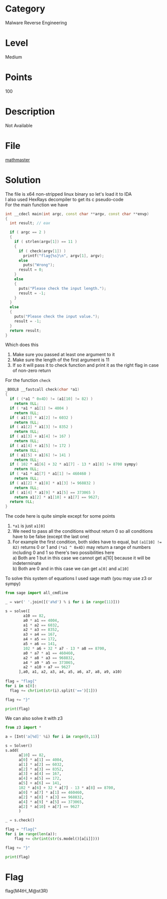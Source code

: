 # Category
Malware Reverse Engineering
# Level
Medium
# Points
100
# Description
Not Available
# File
[mathmaster](https://github.com/Revers3c-Team/CTF-writeups/raw/master/CyberTalents/Competitions/HITB2018DXB%20Pre-Conf%20CTF/Math%20Master/mathmaster
)
# Solution
The file is x64 non-stripped linux binary so let's load it to IDA</br>
I also used HexRays decompiler to get its c pseudo-code</br>
For the main function we have</br>

```c++
int __cdecl main(int argc, const char **argv, const char **envp)
{
  int result; // eax

  if ( argc == 2 )
  {
    if ( strlen(argv[1]) == 11 )
    {
      if ( check(argv[1]) )
        printf("flag{%s}\n", argv[1], argv);
      else
        puts("Wrong");
      result = 0;
    }
    else
    {
      puts("Please check the input length.");
      result = -1;
    }
  }
  else
  {
    puts("Please check the input value.");
    result = -1;
  }
  return result;
}
```

Which does this</br>
1) Make sure you passed at least one argument to it</br>
2) Make sure the length of the first argument is 11</br>
3) If so it will pass it to check function and print it as the right flag in case of non-zero return</br>

For the function `check`</br>

```c++
_BOOL8 __fastcall check(char *a1)
{
  if ( (*a1 ^ 0x4D) != (a1[10] != 82) )
    return 0LL;
  if ( *a1 * a1[1] != 4004 )
    return 0LL;
  if ( a1[1] * a1[2] != 6032 )
    return 0LL;
  if ( a1[2] * a1[3] != 8352 )
    return 0LL;
  if ( a1[3] + a1[4] != 167 )
    return 0LL;
  if ( a1[4] + a1[5] != 172 )
    return 0LL;
  if ( a1[5] + a1[6] != 141 )
    return 0LL;
  if ( 102 * a1[6] + 32 * a1[7] - 13 * a1[8] != 8700 sympy)
    return 0LL;
  if ( *a1 * a1[7] * a1[1] != 460460 )
    return 0LL;
  if ( a1[2] * a1[8] * a1[3] != 968832 )
    return 0LL;
  if ( a1[4] * a1[9] * a1[5] == 373065 )
    return a1[2] * a1[10] + a1[7] == 9627;
  return 0LL;
}
```

The code here is quite simple except for some points</br>
1) `*a1` is just `a1[0]`</br>
2) We need to pass all the conditions without return 0 so all conditions have to be false (except the last one)</br>
3) For example the first condition, both sides have to equal, but `(a1[10] != 82)` returns 0 or 1 and `(*a1 ^ 0x4D)` may return a range of numbers including 0 and 1 so there's two possibilities here</br>
a) Both are 1 but in this case we cannot get a[10] because it will be indeterminate</br>
b) Both are 0 and in this case we can get `a[0]` and `a[10]`</br>

To solve this system of equations I used sage math (you may use z3 or sympy)</br>

```python
from sage import all_cmdline

_ = var(' '.join([('a%d') % i for i in range(11)]))

s = solve([ 
        a10 == 82,
        a0 * a1 == 4004,
        a1 * a2 == 6032,
        a2 * a3 == 8352,
        a3 + a4 == 167,
        a4 + a5 == 172,
        a5 + a6 == 141,
        102 * a6 + 32 * a7 - 13 * a8 == 8700,
        a0 * a7 * a1 == 460460,
        a2 * a8 * a3 == 968832,
        a4 * a9 * a5 == 373065,
        a2 * a10 + a7 == 9627
      ],a0, a1, a2, a3, a4, a5, a6, a7, a8, a9, a10)
      
flag = "flag{"
for i in s[0]:
  flag += chr(int(str(i).split('==')[1]))

flag += "}"

print(flag)
```

We can also solve it with z3</br>

```python
from z3 import *

a = [Int('a[%d]' %i) for i in range(0,11)]

s = Solver()
s.add(
      a[10] == 82,
      a[0] * a[1] == 4004,
      a[1] * a[2] == 6032,
      a[2] * a[3] == 8352,
      a[3] + a[4] == 167,
      a[4] + a[5] == 172,
      a[5] + a[6] == 141,
      102 * a[6] + 32 * a[7] - 13 * a[8] == 8700,
      a[0] * a[7] * a[1] == 460460,
      a[2] * a[8] * a[3] == 968832,
      a[4] * a[9] * a[5] == 373065,
      a[2] * a[10] + a[7] == 9627
      )

_ = s.check()

flag = "flag{"
for i in range(len(a)):
    flag += chr(int(str(s.model()[a[i]])))

flag += "}"

print(flag)
```

# Flag
flag{M4tH_M@st3R}
